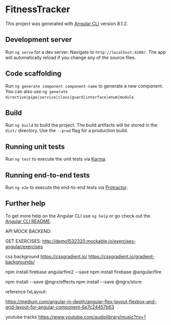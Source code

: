 # FitnessTracker

This project was generated with [Angular CLI](https://github.com/angular/angular-cli) version 8.1.2.

## Development server

Run `ng serve` for a dev server. Navigate to `http://localhost:4200/`. The app will automatically reload if you change any of the source files.

## Code scaffolding

Run `ng generate component component-name` to generate a new component. You can also use `ng generate directive|pipe|service|class|guard|interface|enum|module`.

## Build

Run `ng build` to build the project. The build artifacts will be stored in the `dist/` directory. Use the `--prod` flag for a production build.

## Running unit tests

Run `ng test` to execute the unit tests via [Karma](https://karma-runner.github.io).

## Running end-to-end tests

Run `ng e2e` to execute the end-to-end tests via [Protractor](http://www.protractortest.org/).

## Further help

To get more help on the Angular CLI use `ng help` or go check out the [Angular CLI README](https://github.com/angular/angular-cli/blob/master/README.md).


API MOCK BACKEND:

GET EXERCISES:
http://demo1532320.mockable.io/exercises-angular/exercises

css background
https://cssgradient.io/
https://cssgradient.io/gradient-backgrounds/

npm install firebase angularfire2 --save
npm install firebase @angular/fire

npm install --save @ngrx/effects
npm install --save @ngrx/store

reference fxLayout:

https://medium.com/angular-in-depth/angular-flex-layout-flexbox-and-grid-layout-for-angular-component-6e7c24457b63


youtube tracks
https://www.youtube.com/audiolibrary/music?nv=1